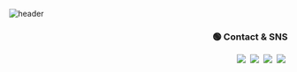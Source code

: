    
![header](https://capsule-render.vercel.app/api?text=Chan's%20GitHub&fontSize=70&fontAlign=70&fontAlignY=30&type=slice&color=03C75A&fontColor=ffffff&rotate=17&animation=fadeIn&height=250)

<div align="right">

   ### 🟢 Contact & SNS
   
   <a href="https://jaechane.notion.site/Hello-Jae-Chan-118bfab1fe95401f8b0f726ed2b1f109?pvs=4" target="_blank"><img src="https://img.shields.io/badge/Notion-000000.svg?style=flat&logo=Notion&logoColor=FFFFFF"/></a>&nbsp;
   <a href="https://velog.io/@jaepal" target="_blank"><img src="https://img.shields.io/badge/Velog-20C997.svg?style=flat&logo=Velog&logoColor=FFFFFF"/></a>&nbsp;
   <a href="mailto:wocks3254@gmail.com" target="_blank"><img src="https://img.shields.io/badge/Gmail-EA4335.svg?style=flat&logo=Gmail&logoColor=FFFFFF"/></a>&nbsp;
   <a href="https://discordapp.com/users/983762984620945459" target="_blank"><img src="https://img.shields.io/badge/Discord-5365F2.svg?style=flat&logo=Discord&logoColor=FFFFFF"/></a>&nbsp;
</div>
